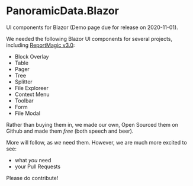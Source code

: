# PanoramicData.Blazor

UI components for Blazor (Demo page due for release on 2020-11-01).

We needed the following Blazor UI components for several projects, including [ReportMagic v3.0](https://reportmagic.net):

* Block Overlay
* Table
* Pager
* Tree
* Splitter
* File Exploreer
* Context Menu
* Toolbar
* Form
* File Modal

Rather than buying them in, we made our own, Open Sourced them on Github and made them *free* (both speech and beer).

More will follow, as *we* need them.  However, we are much more excited to see:

* what *you* need
* your Pull Requests

Please do contribute!
